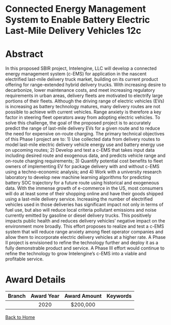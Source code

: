 
Connected Energy Management System to Enable Battery Electric Last-Mile Delivery Vehicles 12c
=============================================================================================

# Abstract


In this proposed SBIR project, Intelengine, LLC will develop a connected energy management system (c-EMS) for application in the nascent electrified last-mile delivery truck market, building on its current product offering for range-extended hybrid delivery trucks. With increasing desire to decarbonize, lower maintenance costs, and meet increasing regulatory requirements in urban areas, delivery fleets are motivated to electrify large portions of their fleets. Although the driving range of electric vehicles (EVs) is increasing as battery technology matures, many delivery routes are not possible to achieve with current vehicles. Range anxiety is therefore a key factor in steering fleet operators away from adopting electric vehicles. To solve this challenge, the goal of the proposed project is to accurately predict the range of last-mile delivery EVs for a given route and to reduce the need for expensive on-route charging. The primary technical objectives of this Phase I project are to: 1) Use collected data from delivery routes to model last-mile electric delivery vehicle energy use and battery energy use on upcoming routes; 2) Develop and test a c-EMS that takes input data including desired route and exogenous data, and predicts vehicle range and on-route charging requirements; 3) Quantify potential cost benefits to fleet owners of implementing EV for package delivery with and without c-EMS using a techno-economic analysis; and 4) Work with a university research laboratory to develop new machine learning algorithms for predicting battery SOC trajectory for a future route using historical and exogeneous data. With the immense growth of e-commerce in the US, most consumers will do at least some of their shopping online and have their goods shipped using a last-mile delivery service. Increasing the number of electrified vehicles used in those deliveries has significant impact not only in terms of fuel use, but also will reduce local criteria pollutant emissions and noise currently emitted by gasoline or diesel delivery trucks. This positively impacts public health and reduces delivery vehicles’ negative impact on the environment more broadly. This effort proposes to realize and test a c-EMS system that will reduce range anxiety among fleet operator companies and allow them to incorporate electric delivery vehicles at a higher rate. A Phase II project is envisioned to refine the technology further and deploy it as a fully demonstrable product and service. A Phase III effort would continue to refine the technology to grow Intelengine’s c-EMS into a viable and profitable service.  

# Award Details

|Branch|Award Year|Award Amount|Keywords|
| :---: | :---: | :---: | :---: |
||2020|$200,000||
  
  


[Back to Home](https://github.com/chrischow/dod_sbir_awards/Reports/JT/#33)